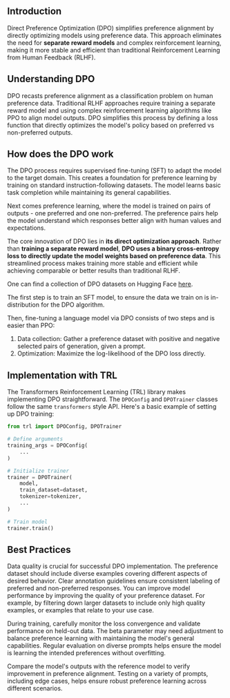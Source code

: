 ## Introduction
Direct Preference Optimization (DPO) simplifies preference alignment by directly optimizing models using preference data. This approach eliminates the need for **separate reward models** and complex reinforcement learning, making it more stable and efficient than traditional Reinforcement Learning from Human Feedback (RLHF).

## Understanding DPO

DPO recasts preference alignment as a classification problem on human preference data. Traditional RLHF approaches require training a separate reward model and using complex reinforcement learning algorithms like PPO to align model outputs. DPO simplifies this process by defining a loss function that directly optimizes the model's policy based on preferred vs non-preferred outputs.

## How does the DPO work
The DPO process requires supervised fine-tuning (SFT) to adapt the model to the target domain. This creates a foundation for preference learning by training on standard instruction-following datasets. The model learns basic task completion while maintaining its general capabilities.

Next comes preference learning, where the model is trained on pairs of outputs - one preferred and one non-preferred. The preference pairs help the model understand which responses better align with human values and expectations.

The core innovation of DPO lies in **its direct optimization approach**. Rather than **training a separate reward model**, **DPO uses a binary cross-entropy loss to directly update the model weights based on preference data**. This streamlined process makes training more stable and efficient while achieving comparable or better results than traditional RLHF.

One can find a collection of DPO datasets on Hugging Face [here](https://huggingface.co/collections/argilla/preference-datasets-for-dpo-656f0ce6a00ad2dc33069478).

The first step is to train an SFT model, to ensure the data we train on is in-distribution for the DPO algorithm.

Then, fine-tuning a language model via DPO consists of two steps and is easier than PPO:

1) Data collection: Gather a preference dataset with positive and negative selected pairs of generation, given a prompt.
2) Optimization: Maximize the log-likelihood of the DPO loss directly.

## Implementation with TRL

The Transformers Reinforcement Learning (TRL) library makes implementing DPO straightforward. The `DPOConfig` and `DPOTrainer` classes follow the same `transformers` style API.
Here's a basic example of setting up DPO training:

```python
from trl import DPOConfig, DPOTrainer

# Define arguments
training_args = DPOConfig(
    ...
)

# Initialize trainer
trainer = DPOTrainer(
    model,
    train_dataset=dataset,
    tokenizer=tokenizer,
    ...
)

# Train model
trainer.train()
```

## Best Practices

Data quality is crucial for successful DPO implementation. The preference dataset should include diverse examples covering different aspects of desired behavior. Clear annotation guidelines ensure consistent labeling of preferred and non-preferred responses. You can improve model performance by improving the quality of your preference dataset. For example, by filtering down larger datasets to include only high quality examples, or examples that relate to your use case.

During training, carefully monitor the loss convergence and validate performance on held-out data. The beta parameter may need adjustment to balance preference learning with maintaining the model's general capabilities. Regular evaluation on diverse prompts helps ensure the model is learning the intended preferences without overfitting.

Compare the model's outputs with the reference model to verify improvement in preference alignment. Testing on a variety of prompts, including edge cases, helps ensure robust preference learning across different scenarios.
